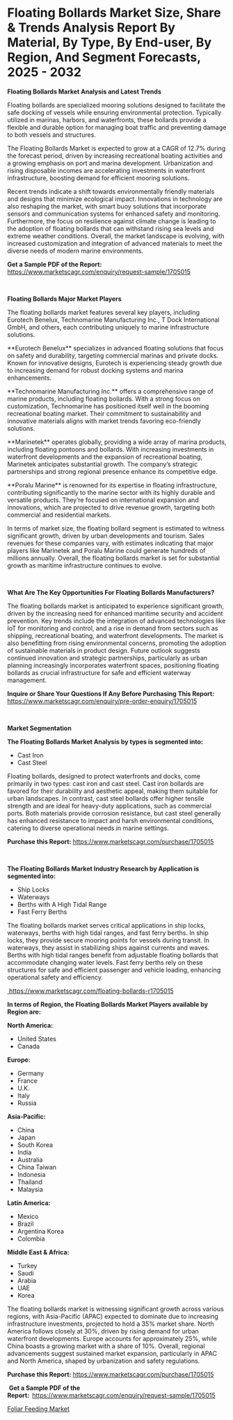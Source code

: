 <p><h1>Floating Bollards Market Size, Share & Trends Analysis Report By Material, By Type, By End-user, By Region, And Segment Forecasts, 2025 - 2032</h1></p><p><strong>Floating Bollards Market Analysis and Latest Trends</strong></p>
<p><p>Floating bollards are specialized mooring solutions designed to facilitate the safe docking of vessels while ensuring environmental protection. Typically utilized in marinas, harbors, and waterfronts, these bollards provide a flexible and durable option for managing boat traffic and preventing damage to both vessels and structures. </p><p>The Floating Bollards Market is expected to grow at a CAGR of 12.7% during the forecast period, driven by increasing recreational boating activities and a growing emphasis on port and marina development. Urbanization and rising disposable incomes are accelerating investments in waterfront infrastructure, boosting demand for efficient mooring solutions. </p><p>Recent trends indicate a shift towards environmentally friendly materials and designs that minimize ecological impact. Innovations in technology are also reshaping the market, with smart buoy solutions that incorporate sensors and communication systems for enhanced safety and monitoring. Furthermore, the focus on resilience against climate change is leading to the adoption of floating bollards that can withstand rising sea levels and extreme weather conditions. Overall, the market landscape is evolving, with increased customization and integration of advanced materials to meet the diverse needs of modern marine environments.</p></p>
<p><strong>Get a Sample PDF of the Report:&nbsp;</strong> <a href="https://www.marketscagr.com/enquiry/request-sample/1705015?utm_campaign=2384&utm_medium=2&utm_source=Github&utm_content=ia&utm_term=27032025&utm_id=floating-bollards">https://www.marketscagr.com/enquiry/request-sample/1705015</a></p>
<p>&nbsp;</p>
<p><strong>Floating Bollards Major Market Players</strong></p>
<p><p>The floating bollards market features several key players, including Eurotech Benelux, Technomarine Manufacturing Inc., T Dock International GmbH, and others, each contributing uniquely to marine infrastructure solutions. </p><p>**Eurotech Benelux** specializes in advanced floating solutions that focus on safety and durability, targeting commercial marinas and private docks. Known for innovative designs, Eurotech is experiencing steady growth due to increasing demand for robust docking systems and marina enhancements. </p><p>**Technomarine Manufacturing Inc.** offers a comprehensive range of marine products, including floating bollards. With a strong focus on customization, Technomarine has positioned itself well in the booming recreational boating market. Their commitment to sustainability and innovative materials aligns with market trends favoring eco-friendly solutions.</p><p>**Marinetek** operates globally, providing a wide array of marina products, including floating pontoons and bollards. With increasing investments in waterfront developments and the expansion of recreational boating, Marinetek anticipates substantial growth. The company’s strategic partnerships and strong regional presence enhance its competitive edge.</p><p>**Poralu Marine** is renowned for its expertise in floating infrastructure, contributing significantly to the marine sector with its highly durable and versatile products. They’re focused on international expansion and innovations, which are projected to drive revenue growth, targeting both commercial and residential markets.</p><p>In terms of market size, the floating bollard segment is estimated to witness significant growth, driven by urban developments and tourism. Sales revenues for these companies vary, with estimates indicating that major players like Marinetek and Poralu Marine could generate hundreds of millions annually. Overall, the floating bollards market is set for substantial growth as maritime infrastructure continues to evolve.</p></p>
<p>&nbsp;</p>
<p><strong>What Are The Key Opportunities For Floating Bollards Manufacturers?</strong></p>
<p><p>The floating bollards market is anticipated to experience significant growth, driven by the increasing need for enhanced maritime security and accident prevention. Key trends include the integration of advanced technologies like IoT for monitoring and control, and a rise in demand from sectors such as shipping, recreational boating, and waterfront developments. The market is also benefitting from rising environmental concerns, promoting the adoption of sustainable materials in product design. Future outlook suggests continued innovation and strategic partnerships, particularly as urban planning increasingly incorporates waterfront spaces, positioning floating bollards as crucial infrastructure for safe and efficient waterway management.</p></p>
<p><strong>Inquire or Share Your Questions If Any Before Purchasing This Report:</strong> <a href="https://www.marketscagr.com/enquiry/pre-order-enquiry/1705015?utm_campaign=2384&utm_medium=2&utm_source=Github&utm_content=ia&utm_term=27032025&utm_id=floating-bollards">https://www.marketscagr.com/enquiry/pre-order-enquiry/1705015</a></p>
<p>&nbsp;</p>
<p><strong>Market Segmentation</strong></p>
<p><strong>The Floating Bollards Market Analysis by types is segmented into:</strong></p>
<p><ul><li>Cast Iron</li><li>Cast Steel</li></ul></p>
<p><p>Floating bollards, designed to protect waterfronts and docks, come primarily in two types: cast iron and cast steel. Cast iron bollards are favored for their durability and aesthetic appeal, making them suitable for urban landscapes. In contrast, cast steel bollards offer higher tensile strength and are ideal for heavy-duty applications, such as commercial ports. Both materials provide corrosion resistance, but cast steel generally has enhanced resistance to impact and harsh environmental conditions, catering to diverse operational needs in marine settings.</p></p>
<p><strong>Purchase this Report:&nbsp;</strong><a href="https://www.marketscagr.com/purchase/1705015?utm_campaign=2384&utm_medium=2&utm_source=Github&utm_content=ia&utm_term=27032025&utm_id=floating-bollards">https://www.marketscagr.com/purchase/1705015</a></p>
<p>&nbsp;</p>
<p><strong>The Floating Bollards Market Industry Research by Application is segmented into:</strong></p>
<p><ul><li>Ship Locks</li><li>Waterways</li><li>Berths with A High Tidal Range</li><li>Fast Ferry Berths</li></ul></p>
<p><p>The floating bollards market serves critical applications in ship locks, waterways, berths with high tidal ranges, and fast ferry berths. In ship locks, they provide secure mooring points for vessels during transit. In waterways, they assist in stabilizing ships against currents and waves. Berths with high tidal ranges benefit from adjustable floating bollards that accommodate changing water levels. Fast ferry berths rely on these structures for safe and efficient passenger and vehicle loading, enhancing operational safety and efficiency.</p></p>
<p><a href="https://www.marketscagr.com/floating-bollards-r1705015?utm_campaign=2384&utm_medium=2&utm_source=Github&utm_content=ia&utm_term=27032025&utm_id=floating-bollards">&nbsp;https://www.marketscagr.com/floating-bollards-r1705015</a></p>
<p><strong>In terms of Region, the Floating Bollards Market Players available by Region are:</strong></p>
<p>
    <p> <strong> North America: </strong>
        <ul>
            <li>United States</li>
            <li>Canada</li>
        </ul>
        </p> 
    <p> <strong> Europe: </strong>
        <ul>
            <li>Germany</li>
            <li>France</li>
            <li>U.K.</li>
            <li>Italy</li>
            <li>Russia</li>
        </ul>
        </p> 
    <p> <strong> Asia-Pacific: </strong>
        <ul>
            <li>China</li>
            <li>Japan</li>
            <li>South Korea</li>
            <li>India</li>
            <li>Australia</li>
            <li>China Taiwan</li>
            <li>Indonesia</li>
            <li>Thailand</li>
            <li>Malaysia</li>
        </ul>
        </p> 
    <p> <strong> Latin America: </strong>
        <ul>
            <li>Mexico</li>
            <li>Brazil</li>
            <li>Argentina Korea</li>
            <li>Colombia</li>
        </ul>
        </p> 
    <p> <strong> Middle East & Africa: </strong>
        <ul>
            <li>Turkey</li>
            <li>Saudi</li>
            <li>Arabia</li>
            <li>UAE</li>
            <li>Korea</li>
        </ul>
    </p>
    </p>
<p><p>The floating bollards market is witnessing significant growth across various regions, with Asia-Pacific (APAC) expected to dominate due to increasing infrastructure investments, projected to hold a 35% market share. North America follows closely at 30%, driven by rising demand for urban waterfront developments. Europe accounts for approximately 25%, while China boasts a growing market with a share of 10%. Overall, regional advancements suggest sustained market expansion, particularly in APAC and North America, shaped by urbanization and safety regulations.</p></p>
<p><strong>Purchase this Report: </strong><a href="https://www.marketscagr.com/purchase/1705015?utm_campaign=2384&utm_medium=2&utm_source=Github&utm_content=ia&utm_term=27032025&utm_id=floating-bollards">https://www.marketscagr.com/purchase/1705015</a></p>
<p>&nbsp;<strong>Get a Sample PDF of the Report:&nbsp;&nbsp;</strong><a href="https://www.marketscagr.com/enquiry/request-sample/1705015?utm_campaign=2384&utm_medium=2&utm_source=Github&utm_content=ia&utm_term=27032025&utm_id=floating-bollards">https://www.marketscagr.com/enquiry/request-sample/1705015</a></p>
<p><strong></strong></p>
<p><p><a href="https://github.com/spehnluenaru/Market-Research-Report-List-1/blob/main/foliar-feeding-market.md?utm_campaign=2384&utm_medium=2&utm_source=Github&utm_content=ia&utm_term=27032025&utm_id=floating-bollards">Foliar Feeding Market</a></p></p>